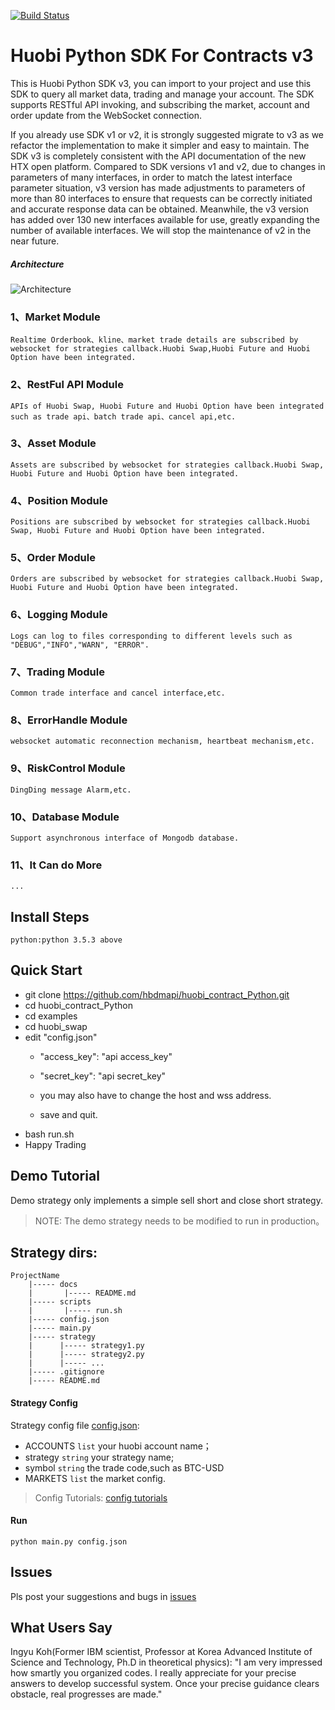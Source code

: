 [![Build Status](https://travis-ci.com/HuobiRDCenter/huobi_Java.svg?branch=master)](https://travis-ci.com/HuobiRDCenter/huobi_Java)

# Huobi Python SDK For Contracts v3

This is Huobi Python SDK v3, you can import to your project and use this SDK to query all market data, trading and manage your account. The SDK supports RESTful API invoking, and subscribing the market, account and order update from the WebSocket connection.

If you already use SDK v1 or v2, it is strongly suggested migrate to v3 as we refactor the implementation to make it simpler and easy to maintain. The SDK v3 is completely consistent with the API documentation of the new HTX open platform. Compared to SDK versions v1 and v2, due to changes in parameters of many interfaces, in order to match the latest interface parameter situation, v3 version has made adjustments to parameters of more than 80 interfaces to ensure that requests can be correctly initiated and accurate response data can be obtained. Meanwhile, the v3 version has added over 130 new interfaces available for use, greatly expanding the number of available interfaces.  We will stop the maintenance of v2 in the near future. 



##### Architecture

![Architecture](https://raw.githubusercontent.com/hbdmapi/hbdm_Python/master/docs/framework.png)

   ### 1、Market Module

    Realtime Orderbook、kline、market trade details are subscribed by websocket for strategies callback.Huobi Swap,Huobi Future and Huobi Option have been integrated.

   ### 2、RestFul API Module

    APIs of Huobi Swap, Huobi Future and Huobi Option have been integrated such as trade api、batch trade api、cancel api,etc. 

   ### 3、Asset Module

    Assets are subscribed by websocket for strategies callback.Huobi Swap, Huobi Future and Huobi Option have been integrated.

   ### 4、Position Module

    Positions are subscribed by websocket for strategies callback.Huobi Swap, Huobi Future and Huobi Option have been integrated.

   ### 5、Order Module

    Orders are subscribed by websocket for strategies callback.Huobi Swap, Huobi Future and Huobi Option have been integrated.

   ### 6、Logging Module

    Logs can log to files corresponding to different levels such as "DEBUG","INFO","WARN", "ERROR".

   ### 7、Trading Module

    Common trade interface and cancel interface,etc.

   ### 8、ErrorHandle Module

    websocket automatic reconnection mechanism, heartbeat mechanism,etc. 

   ### 9、RiskControl Module

    DingDing message Alarm,etc.

   ### 10、Database Module

    Support asynchronous interface of Mongodb database.

   ### 11、It Can do More

    ...

## Install Steps

    python:python 3.5.3 above

## Quick Start

   - git clone https://github.com/hbdmapi/huobi_contract_Python.git
   - cd huobi_contract_Python 
   - cd examples
   - cd huobi_swap
   - edit "config.json"
     - "access_key": "api access_key"
     - "secret_key": "api secret_key"
     - you may also have to change the host and wss address.

     - save and quit.
   - bash run.sh
   - Happy Trading

## Demo Tutorial

Demo strategy only implements a simple sell short and close short strategy.

> NOTE: The demo strategy needs to be modified to run in production。


## Strategy dirs:

```text
ProjectName
    |----- docs
    |       |----- README.md
    |----- scripts
    |       |----- run.sh
    |----- config.json
    |----- main.py
    |----- strategy
    |      |----- strategy1.py
    |      |----- strategy2.py
    |      |----- ...
    |----- .gitignore
    |----- README.md
```

#### Strategy Config

Strategy config file [config.json](config.json):

- ACCOUNTS `list` your huobi account name；
- strategy `string` your strategy name;
- symbol `string` the trade code,such as BTC-USD
- MARKETS `list` the market config.

> Config Tutorials: [config tutorials](/docs/config/README.md)


#### Run

```text
python main.py config.json
```

## Issues

Pls post your suggestions and bugs in [issues](https://github.com/hbdmapi/huobi_futures_Python/issues)

## What Users Say

Ingyu Koh(Former IBM scientist, Professor at Korea Advanced Institute of Science and Technology, Ph.D in theoretical physics): "I am very impressed how smartly you organized codes.  I really appreciate for your precise answers to develop successful system. Once your precise guidance clears obstacle, real progresses are made."